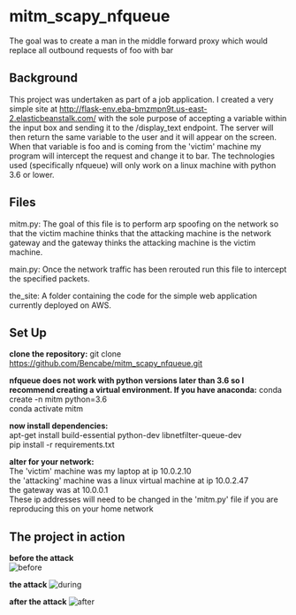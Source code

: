 # mitm_scapy_nfqueue
The goal was to create a man in the middle forward proxy which would replace all outbound requests of foo with bar

## Background

This project was undertaken as part of a job application. I created a very simple site at http://flask-env.eba-bmzmpn9t.us-east-2.elasticbeanstalk.com/ with the sole purpose of accepting a variable within the input box and sending it to the /display_text endpoint. The server will then return the same variable to the user and it will appear on the screen. When that variable is foo and is coming from the 'victim' machine my program will intercept the request and change it to bar. The technologies used (specifically nfqueue) will only work on a linux machine with python 3.6 or lower.

## Files

mitm.py: The goal of this file is to perform arp spoofing on the network so that the victim machine thinks that the attacking machine is the network gateway and the gateway thinks the attacking machine is the victim machine.

main.py: Once the network traffic has been rerouted run this file to intercept the specified packets.

the_site: A folder containing the code for the simple web application currently deployed on AWS.

## Set Up

__clone the repository:__
git clone https://github.com/Bencabe/mitm_scapy_nfqueue.git

__nfqueue does not work with python versions later than 3.6 so I recommend creating a virtual environment. If you have anaconda:__
conda create -n mitm python=3.6   
conda activate mitm

__now install dependencies:__    
apt-get install build-essential python-dev libnetfilter-queue-dev   
pip install -r requirements.txt

__alter for your network:__      
The 'victim' machine was my laptop at ip 10.0.2.10   
the 'attacking' machine was a linux virtual machine at ip 10.0.2.47   
the gateway was at 10.0.0.1   
These ip addresses will need to be changed in the 'mitm.py' file if you are reproducing this on your home network   

## The project in action

__before the attack__   
![before](https://user-images.githubusercontent.com/44676083/111806806-435ef500-88ca-11eb-891b-ac6e93c09420.gif)


__the attack__
![during](https://user-images.githubusercontent.com/44676083/111811445-f3366180-88ce-11eb-864f-55d560ab03dc.gif)


__after the attack__
![after](https://user-images.githubusercontent.com/44676083/111807746-3098f000-88cb-11eb-90d2-e22de060a85f.gif)







